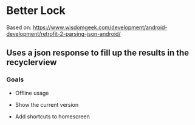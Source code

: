 
# Better Lock

Based on: https://www.wisdomgeek.com/development/android-development/retrofit-2-parsing-json-android/

## Uses a json response to fill up the results in the recyclerview

### Goals
 
 * Offline usage
 
 * Show the current version
 
 * Add shortcuts to homescreen
